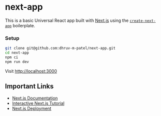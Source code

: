 # next-app

This is a basic Universal React app built with [Next.js](https://nextjs.org/) using the [`create-next-app`](https://github.com/vercel/next.js/tree/canary/packages/create-next-app) boilerplate.

### Setup

```bash
git clone git@github.com:dhruv-m-patel/next-app.git
cd next-app
npm ci
npm run dev
```

Visit [http://localhost:3000](http://localhost:3000)

## Important Links

- [Next.js Documentation](https://nextjs.org/docs)
- [Interactive Next.js Tutorial](https://nextjs.org/learn)
- [Next.js Deployment](https://nextjs.org/docs/deployment)
